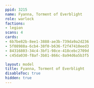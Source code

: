 ```yaml
---
ppid: 3215
name: Fyanna, Torment of Everblight
role: warlock
factions:
- legion
scans: 4
cards:
- 6b7be82b-8ee1-3888-ae3b-739da9a2d236
- 5f08988a-6cb4-38f0-b636-f2f47410eed3
- 84316803-34c4-3bf1-98ce-418cebc2709d
- c45da030-f8af-3b81-866c-8a94d6a5b3f5

layout: model
title: Fyanna, Torment of Everblight
disableToc: true
hidden: true
---
```

